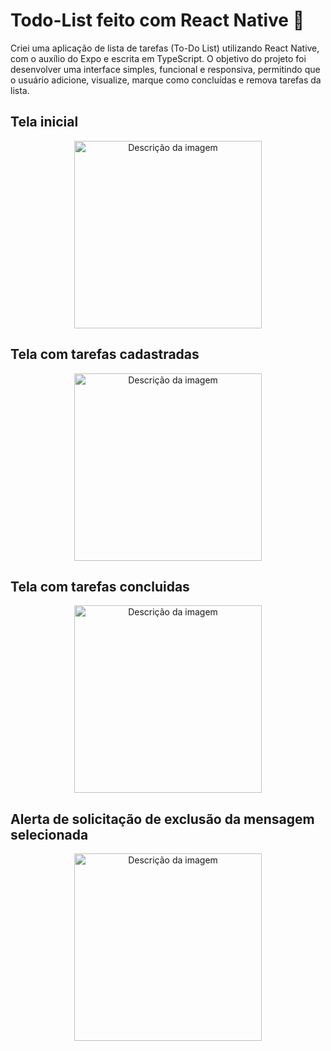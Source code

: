 # Todo-List feito com React Native 📱
Criei uma aplicação de lista de tarefas (To-Do List) utilizando React Native, com o auxílio do Expo e escrita em TypeScript. O objetivo do projeto foi desenvolver uma interface simples, funcional e responsiva, permitindo que o usuário adicione, visualize, marque como concluídas e remova tarefas da lista.

## Tela inicial
<div align="center">
  <img src="https://github.com/user-attachments/assets/9d99c872-52a3-4a11-8ffe-3e3604a801bb" alt="Descrição da imagem" width="300">
</div>

## Tela com tarefas cadastradas
<div align="center">
  <img src="https://github.com/user-attachments/assets/1d445e57-a4a5-414d-8f8b-1c1b976d8985" alt="Descrição da imagem" width="300">
</div>

## Tela com tarefas concluidas
<div align="center">
  <img src="https://github.com/user-attachments/assets/e3bc2012-7d42-426c-b0ec-5811e2bade83" alt="Descrição da imagem" width="300">
</div>

## Alerta de solicitação de exclusão da mensagem selecionada
<div align="center">
  <img src="https://github.com/user-attachments/assets/40a903b4-465a-4545-a4d3-2dbc4956ba88" alt="Descrição da imagem" width="300">
</div>
